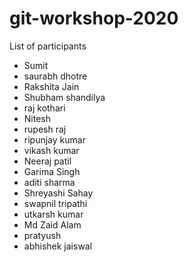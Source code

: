 # git-workshop-2020

List of participants
- Sumit
- saurabh dhotre
- Rakshita Jain
- Shubham shandilya
- raj kothari
- Nitesh
- rupesh raj
- ripunjay kumar
- vikash kumar
- Neeraj patil
- Garima Singh
- aditi sharma
- Shreyashi Sahay
- swapnil tripathi
- utkarsh kumar
- Md Zaid Alam
- pratyush
- abhishek jaiswal
